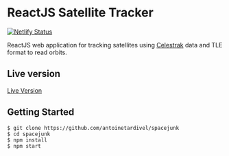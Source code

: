 # ReactJS Satellite Tracker

[![Netlify Status](https://api.netlify.com/api/v1/badges/bbcec464-1ddc-48ae-8c8c-251c0db3fbc3/deploy-status)](https://app.netlify.com/sites/spacejunk-project/deploys)

ReactJS web application for tracking satellites using [Celestrak](https://celestrak.com/) data and TLE format to read orbits.

## Live version
[Live Version](https://spacejunk-project.netlify.com)

## Getting Started

    $ git clone https://github.com/antoinetardivel/spacejunk
    $ cd spacejunk
    $ npm install
    $ npm start
